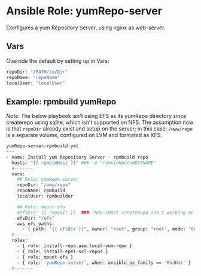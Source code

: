 # Ansible Role: yumRepo-server

Configures a yum Repository Server, using nginx as web-server.

## Vars
Override the default by setting up in Vars:
```bash
repoDir: "/PATH/to/Dir"
repoName: "repoName"
localUser: "localUser"
```

## Example: rpmbuild yumRepo
_*Note:*_ 
The below playbook isn't using EFS as its yumRepo directory since createrepo using sqlite, which isn't supported on NFS.
The assumption now is that `repoDir` already exist and setup on the server; in this case: `/www/repo` is a separate volume,
configured on LVM and formated as XFS.

```bash
yumRepo-server-rpmbuild.yml 
---
- name: Install yum Repository Server - rpmbuild repo
  hosts: "{{ remoteHost }}" ### -e "remoteHost=HOSTNAME"
  #-------
  vars:
    ## Role: yumRepo-server
    repoDir: "/www/repo"
    repoName: rpmbuild
    localUser: rpmbuilder

    ## Role: mount-efs
    #efsDir: {{ repoDir }}  ### [NDO-1083] createrepo isn't working on NFS (sqlite fails to create-db).
    efsDir: "/efs"
    aws_efs_paths:
      - { path: "{{ efsDir }}", owner: "root", group: "root", mode: "0644", region: "eu-west-1", filesystem_id: "fs-58b17591"}
  #-------
  roles:
    - { role: install-repo.aam.local-yum-repo }
    - { role: install-epel-scl-repos }
    - { role: mount-efs }
    - { role: 'yumRepo-server', when: ansible_os_family == 'RedHat' }
  #-------
```
